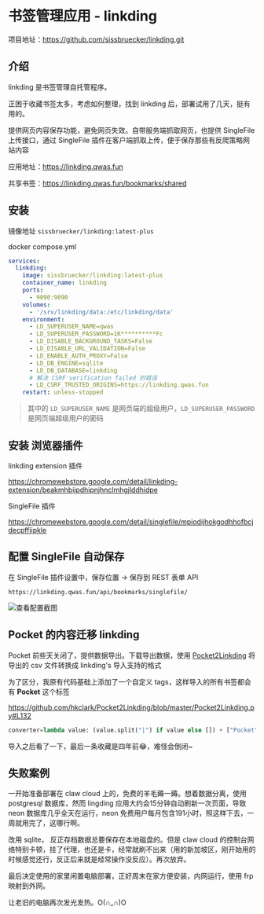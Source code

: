 # 书签管理应用 - linkding

项目地址：https://github.com/sissbruecker/linkding.git

## 介绍

linkding 是书签管理自托管程序。

正困于收藏书签太多，考虑如何整理，找到 linkding 后，部署试用了几天，挺有用的。

提供网页内容保存功能，避免网页失效。自带服务端抓取网页，也提供 SingleFile 上传接口，通过 SingleFile 插件在客户端抓取上传，便于保存那些有反爬策略网站内容

应用地址：https://linkding.qwas.fun

共享书签：https://linkding.qwas.fun/bookmarks/shared

## 安装

镜像地址 `sissbruecker/linkding:latest-plus`

docker compose.yml

```yml
services:
  linkding:
    image: sissbruecker/linkding:latest-plus
    container_name: linkding
    ports:
      - 9090:9090
    volumes:
      - '/srv/linkding/data:/etc/linkding/data'
    environment:
      - LD_SUPERUSER_NAME=qwas
      - LD_SUPERUSER_PASSWORD=1K**********Fc
      - LD_DISABLE_BACKGROUND_TASKS=False
      - LD_DISABLE_URL_VALIDATION=False
      - LD_ENABLE_AUTH_PROXY=False
      - LD_DB_ENGINE=sqlite
      - LD_DB_DATABASE=linkding
      # 解决 CSRF verification failed 的错误
      - LD_CSRF_TRUSTED_ORIGINS=https://linkding.qwas.fun
    restart: unless-stopped
```

> 其中的 `LD_SUPERUSER_NAME` 是网页端的超级用户，`LD_SUPERUSER_PASSWORD` 是网页端超级用户的密码

## 安装 浏览器插件

linkding extension 插件

https://chromewebstore.google.com/detail/linkding-extension/beakmhbijpdhipnjhnclmhgjlddhidpe

SingleFile 插件

https://chromewebstore.google.com/detail/singlefile/mpiodijhokgodhhofbcjdecpffjipkle

## 配置 SingleFile 自动保存

在 SingleFile 插件设置中，保存位置 -> 保存到 REST 表单 API

`https://linkding.qwas.fun/api/bookmarks/singlefile/`

![查看配置截图](https://static.qwas.fun/public/2025/06/linkding-singfile.png)

## Pocket 的内容迁移 linkding

Pocket 前些天关闭了，提供数据导出。下载导出数据，使用 [Pocket2Linkding](https://github.com/hkclark/Pocket2Linkding) 将导出的 csv 文件转换成 linkding's 导入支持的格式

为了区分，我原有代码基础上添加了一个自定义 tags，这样导入的所有书签都会有 **Pocket** 这个标签

https://github.com/hkclark/Pocket2Linkding/blob/master/Pocket2Linkding.py#L132

```python
converter=lambda value: (value.split("|") if value else []) + ["Pocket"],
```

导入之后看了一下，最后一条收藏是四年前😂，难怪会倒闭~

## 失败案例

一开始准备部署在 claw cloud 上的，免费的羊毛薅一薅。想着数据分离，使用 postgresql 数据库，然而 lingding 应用大约会15分钟自动刷新一次页面，导致 neon 数据库几乎全天在运行，neon 免费用户每月包含191小时，照这样下去，一周就用完了，这哪行啊。

改用 sqlite， 反正存档数据总要保存在本地磁盘的。但是 claw cloud 的控制台网络特别卡顿，挂了代理，也还是卡，经常就刷不出来（用的新加坡区，刚开始用的时候感觉还行，反正后来就是经常操作没反应）。再次放弃。

最后决定使用的家里闲置电脑部署，正好周末在家方便安装，内网运行，使用 frp 映射到外网。

让老旧的电脑再次发光发热。O(∩_∩)O
